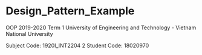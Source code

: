 # Design_Pattern_Example

OOP 2019-2020 Term 1
University of Engineering and Technology - Vietnam National University

Subject Code: 1920I_INT2204 2
Student Code: 18020970
